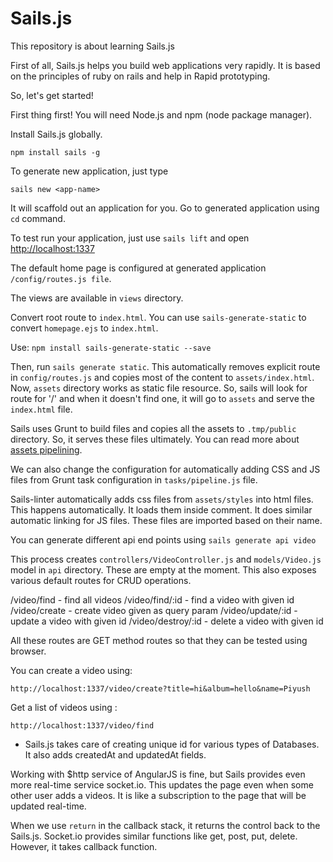 # Sails.js

This repository is about learning Sails.js

First of all, Sails.js helps you build web applications very rapidly. It is based on the principles of ruby on rails and help in Rapid prototyping.

So, let's get started! 

First thing first! You will need Node.js and npm (node package manager).

Install Sails.js globally.

`npm install sails -g`

To generate new application, just type 

`sails new <app-name>`

It will scaffold out an application for you. Go to generated application using `cd` command.

To test run your application, just use `sails lift` and open [http://localhost:1337](http://localhost:1337)

The default home page is configured at generated application `/config/routes.js file`.

The views are available in `views` directory.

Convert root route to `index.html`. You can use `sails-generate-static` to convert `homepage.ejs` to `index.html`.

Use: `npm install sails-generate-static --save`

Then, run `sails generate static`. This automatically removes explicit route in `config/routes.js` and copies most of the content to `assets/index.html`. Now, `assets` directory works as static file resource. So, sails will look for route for '/' and when it doesn't find one, it will go to `assets` and serve the `index.html` file.

Sails uses Grunt to build files and copies all the assets to `.tmp/public` directory. So, it serves these files ultimately. You can read more about [assets pipelining](https://sailsjs.com/documentation/concepts/assets/default-tasks#?overview).

We can also change the configuration for automatically adding CSS and JS files from Grunt task configuration in `tasks/pipeline.js` file.

Sails-linter automatically adds css files from `assets/styles` into html files. This happens automatically. It loads them inside <!--STYLES --> comment. It does similar automatic linking for JS files. These files are imported based on their name.

You can generate different api end points using 
`sails generate api video`

This process creates `controllers/VideoController.js` and `models/Video.js` model in `api` directory. These are empty at the moment. This also exposes various default routes for CRUD operations.

/video/find     - find all videos
/video/find/:id     - find a video with given id
/video/create       - create video given as query param
/video/update/:id       - update a video with given id
/video/destroy/:id      - delete a video with given id

All these routes are GET method routes so that they can be tested using browser.

You can create a video using:

`http://localhost:1337/video/create?title=hi&album=hello&name=Piyush`

Get a list of videos using :

`http://localhost:1337/video/find`

- Sails.js takes care of creating unique id for various types of Databases. It also adds createdAt and updatedAt fields.

Working with $http service of AngularJS is fine, but Sails provides even more real-time service socket.io. This updates the page even when some other user adds a videos. It is like a subscription to the page that will be updated real-time.

When we use `return` in the callback stack, it returns the control back to the Sails.js. Socket.io provides similar functions like get, post, put, delete. However, it takes callback function.